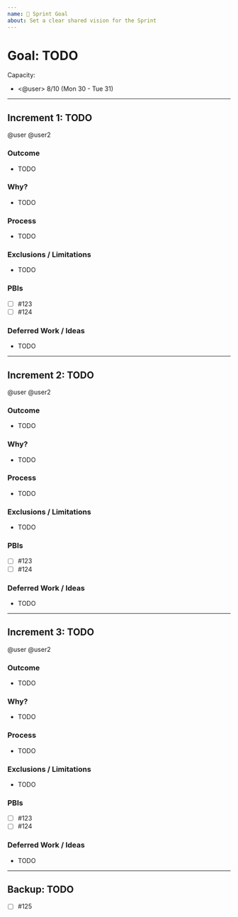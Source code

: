 ```yaml
---
name: 🎯 Sprint Goal
about: Set a clear shared vision for the Sprint
---
```


# Goal: TODO

Capacity:
- <@user> 8/10 (Mon 30 - Tue 31)

-----

## Increment 1: TODO
@user @user2 <!-- Who are the main people working on this? -->

### Outcome

<!-- What can the user do once this is delivered? -->

- TODO

### Why?

<!-- List/explain benefits -->

- TODO

### Process

<!-- Description, images, links showing how the feature works -->

- TODO

### Exclusions / Limitations

<!-- Be clear about what is not needed / will be done later -->

- TODO

### PBIs

<!-- List related PBIs -->

- [ ] #123
- [ ] #124

### Deferred Work / Ideas

- TODO

-----

## Increment 2: TODO
@user @user2 <!-- Who are the main people working on this? -->

### Outcome

<!-- What can the user do once this is delivered? -->

- TODO

### Why?

<!-- List/explain benefits -->

- TODO

### Process

<!-- Description, images, links showing how the feature works -->

- TODO

### Exclusions / Limitations

<!-- Be clear about what is not needed / will be done later -->

- TODO

### PBIs

<!-- List related PBIs -->

- [ ] #123
- [ ] #124

### Deferred Work / Ideas

- TODO

-----

## Increment 3: TODO
@user @user2 <!-- Who are the main people working on this? -->

### Outcome

<!-- What can the user do once this is delivered? -->

- TODO

### Why?

<!-- List/explain benefits -->

- TODO

### Process

<!-- Description, images, links showing how the feature works -->

- TODO

### Exclusions / Limitations

<!-- Be clear about what is not needed / will be done later -->

- TODO

### PBIs

<!-- List related PBIs -->

- [ ] #123
- [ ] #124

### Deferred Work / Ideas

- TODO

-----

<!-- Buffer of suggested PBIs to pick up when finished / blocked -->

## Backup: TODO

- [ ] #125
